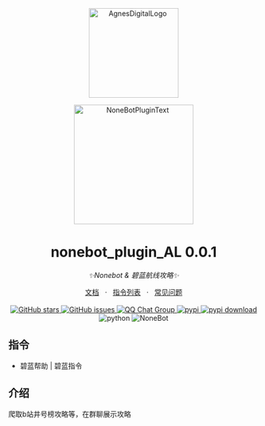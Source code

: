 <div align="center">
  <img src="https://raw.githubusercontent.com/Agnes4m/nonebot_plugin_AL/main/image/logo.png" width="180" height="180"  alt="AgnesDigitalLogo">
  <br>
  <p><img src="https://s2.loli.net/2022/06/16/xsVUGRrkbn1ljTD.png" width="240" alt="NoneBotPluginText"></p>
</div>

<div align="center">

# nonebot_plugin_AL 0.0.1

_✨Nonebot & 碧蓝航线攻略✨_
<div align = "center">
        <a href="https://agnes4m.github.io/l4d2/" target="_blank">文档</a> &nbsp; · &nbsp;
        <a href="https://agnes4m.github.io/l4d2/reader/#%E5%8A%9F%E8%83%BD-%E6%8C%87%E4%BB%A4-%F0%9F%A4%94" target="_blank">指令列表</a> &nbsp; · &nbsp;
        <a href="https://agnes4m.github.io/l4d2/bug/">常见问题</a>
</div><br>
<a href="https://github.com/Agnes4m/nonebot_plugin_AL/stargazers">
        <img alt="GitHub stars" src="https://img.shields.io/github/stars/Agnes4m/nonebot_plugin_AL" alt="stars">
</a>
<a href="https://github.com/Agnes4m/nonebot_plugin_AL/issues">
        <img alt="GitHub issues" src="https://img.shields.io/github/issues/Agnes4m/nonebot_plugin_AL" alt="issues">
</a>
<a href="https://jq.qq.com/?_wv=1027&k=HdjoCcAe">
        <img src="https://img.shields.io/badge/QQ%E7%BE%A4-399365126-orange?style=flat-square" alt="QQ Chat Group">
</a>
<a href="https://pypi.python.org/pypi/nonebot_plugin_AL">
        <img src="https://img.shields.io/pypi/v/nonebot_plugin_AL.svg" alt="pypi">
</a>
<a href="https://pypi.python.org/pypi/nonebot_plugin_AL">
    <img src="https://img.shields.io/pypi/dm/nonebot_plugin_AL" alt="pypi download">
</a>
    <img src="https://img.shields.io/badge/python-3.9+-blue.svg" alt="python">
    <img src="https://img.shields.io/badge/nonebot-2.0.0rc3-red.svg" alt="NoneBot">

</div>

## 指令

- 碧蓝帮助 | 碧蓝指令

## 介绍

爬取b站井号榜攻略等，在群聊展示攻略